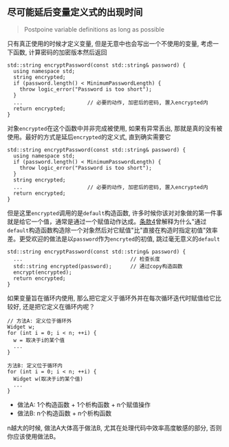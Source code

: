 ## 尽可能延后变量定义式的出现时间
> Postpoine variable definitions as long as possible

只有真正使用的时候才定义变量, 但是无意中也会写出一个不使用的变量, 考虑一下函数, 计算密码的加密版本然后返回
```
std::string encryptPassword(const std::string& password) {
  using namespace std;
  string encrypted;
  if (password.length() < MinimumPasswordLength) {
    throw logic_error("Password is too short");
  }
  ...                     // 必要的动作, 加密后的密码, 置入encrypted内
  return encrypted;
}
```
对象`encrypted`在这个函数中并非完成被使用, 如果有异常丢出, 那就是真的没有被使用。最好的方式是延后`encrypted`的定义式, 直到确实需要它

```
std::string encryptPassword(const std::string& password) {
  using namespace std;
  if (password.length() < MinimumPasswordLength) {
    throw logic_error("Password is too short");
  }
  string encrypted;
  ...                     // 必要的动作, 加密后的密码, 置入encrypted内
  return encrypted;
}
```
但是这里`encrypted`调用的是`default`构造函数, 许多时候你该对对象做的第一件事就是给它一个值，通常是通过一个赋值动作达成。[条款4](4.md)曾解释为什么"通过`default`构造函数构造除一个对象然后对它赋值"比"直接在构造时指定初值"效率差。更受欢迎的做法是以`password`作为`encryted`的初值, 跳过毫无意义的`default`
```
std::string encryptPassword(const std::string& password) {
  ...                                   // 检查长度
  std::string encrypted(password);      // 通过copy构造函数
  encrypt(encrypted);
  return encrypted;
}
```

如果变量旨在循环内使用, 那么把它定义于循环外并在每次循环迭代时赋值给它比较好, 还是把它定义在循环内呢？


```
// 方法A: 定义位于循环外 
Widget w; 
for (int i = 0; i < n; ++i) {
  w = 取决于i的某个值
  ...
}
```

```
方法B: 定义位于循环内
for (int i = 0; i < n; ++i) {
  Widget w(取决于i的某个值)
  ...                                           
}
```

- 做法A: 1个构造函数 + 1个析构函数 + n个赋值操作
- 做法B: n个构造函数 + n个析构函数

n越大的时候, 做法A大体高于做法B, 尤其在处理代码中效率高度敏感的部分, 否则你应该使用做法B。